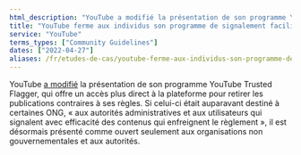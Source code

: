 ```yaml
---
html_description: "YouTube a modifié la présentation de son programme YouTube Trusted Flagger."
title: "YouTube ferme aux individus son programme de signalement facilité de contenu"
service: "YouTube"
terms_types: ["Community Guidelines"]
dates: ["2022-04-27"]
aliases: /fr/etudes-de-cas/youtube-ferme-aux-individus-son-programme-de-signalement-facilite-de-contenu/
---
```


YouTube <a target="_blank" rel="noopener" href="https://github.com/OpenTermsArchive/france-elections-versions/commit/31605bd7408cdfe8c6362aa81ffa1d65a81dc2d8#diff-9c397c37c7e78e06148eed3f044d003da8f001e9149d65f3a08bbfdca997d612L103">a modifié</a> la présentation de son programme YouTube Trusted Flagger, qui offre un accès plus direct à la plateforme pour retirer les publications contraires à ses règles. Si celui-ci était auparavant destiné à certaines ONG, « aux autorités administratives et aux utilisateurs qui signalent avec efficacité des contenus qui enfreignent le règlement », il est désormais présenté comme ouvert seulement aux organisations non gouvernementales et aux autorités.
